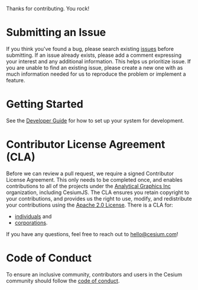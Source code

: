 Thanks for contributing. You rock!

# Submitting an Issue

If you think you've found a bug, please search existing [issues](https://github.com/AnalyticalGraphicsInc/cesium-ion-blender-addon/issues) before submitting. If an issue already exists, please add a comment expressing your interest and any additional information. This helps us prioritize issue. If you are unable to find an existing issue, please create a new one with as much information needed for us to reproduce the problem or implement a feature.

# Getting Started

See the [Developer Guide](Documentation/Contributors/DeveloperGuide/README.md) for how to set up your system for development.

# Contributor License Agreement (CLA)

Before we can review a pull request, we require a signed Contributor License Agreement. This only needs to be completed once, and enables contributions to all of the projects under the [Analytical Graphics Inc](https://github.com/AnalyticalGraphicsInc) organization, including CesiumJS.  The CLA ensures you retain copyright to your contributions, and provides us the right to use, modify, and redistribute your contributions using the [Apache 2.0 License](LICENSE.md). There is a CLA for:

* [individuals](https://docs.google.com/forms/d/e/1FAIpQLScU-yvQdcdjCFHkNXwdNeEXx5Qhu45QXuWX_uF5qiLGFSEwlA/viewform) and
* [corporations](https://docs.google.com/forms/d/e/1FAIpQLSeYEaWlBl1tQEiegfHMuqnH9VxyfgXGyIw13C2sN7Fj3J3GVA/viewform).

If you have any questions, feel free to reach out to [hello@cesium.com](mailto:hello@cesium)!

# Code of Conduct

To ensure an inclusive community, contributors and users in the Cesium community should follow the [code of conduct](./CODE_OF_CONDUCT.md).
